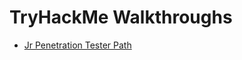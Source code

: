 # TryHackMe Walkthroughs

<ul>
  <li>
    <a href="https://github.com/Nisha318/TryHackMe-Walkthroughs/tree/main/Jr-Penetration-Tester">Jr Penetration Tester Path</a>
  </li>
</ul>
